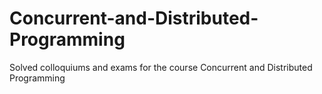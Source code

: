 # Concurrent-and-Distributed-Programming
Solved colloquiums and exams for the course Concurrent and Distributed Programming

